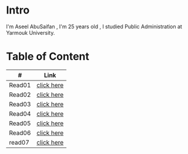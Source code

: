 # Intro
I'm Aseel AbuSaifan , I'm 25 years old , I studied Public Administration at Yarmouk University.


# Table of Content

| # | Link |
|---|---|
|Read01|[click here](https://aseelabusaifan.github.io/reading-notes/read01)|
|Read02|[click here](https://aseelabusaifan.github.io/reading-notes/read02)|
|Read03|[click here](https://aseelabusaifan.github.io/reading-notes/read03)|
|Read04|[click here](https://aseelabusaifan.github.io/reading-notes/read04)|
|Read05|[click here](https://aseelabusaifan.github.io/reading-notes/read05)|
|Read06|[click here](https://aseelabusaifan.github.io/reading-notes/read06)|
|read07|[click here](https://aseelabusaifan.github.io/reading-notes/read07)


